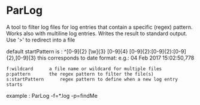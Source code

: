 # ParLog
A tool to filter log files for log entries that contain a specific (regex) pattern.
Works also with multiline log entries.
Writes the result to standard output. 
Use '>' to redirect into a file

default startPattern is : ^[0-9]{2} [\w]{3} [0-9]{4} [0-9]{2}:[0-9]{2}:[0-9]{2},[0-9]{3}
this corresponds to date format: e.g.: 04 Feb 2017 15:02:50,778

	f:wildcard		a file name or wildcard for multiple files
	p:pattern		the regex pattern to filter the file(s)
	s:startPattern		regex pattern to define when a new log entry starts

example : ParLog -f=*.log -p=findMe
